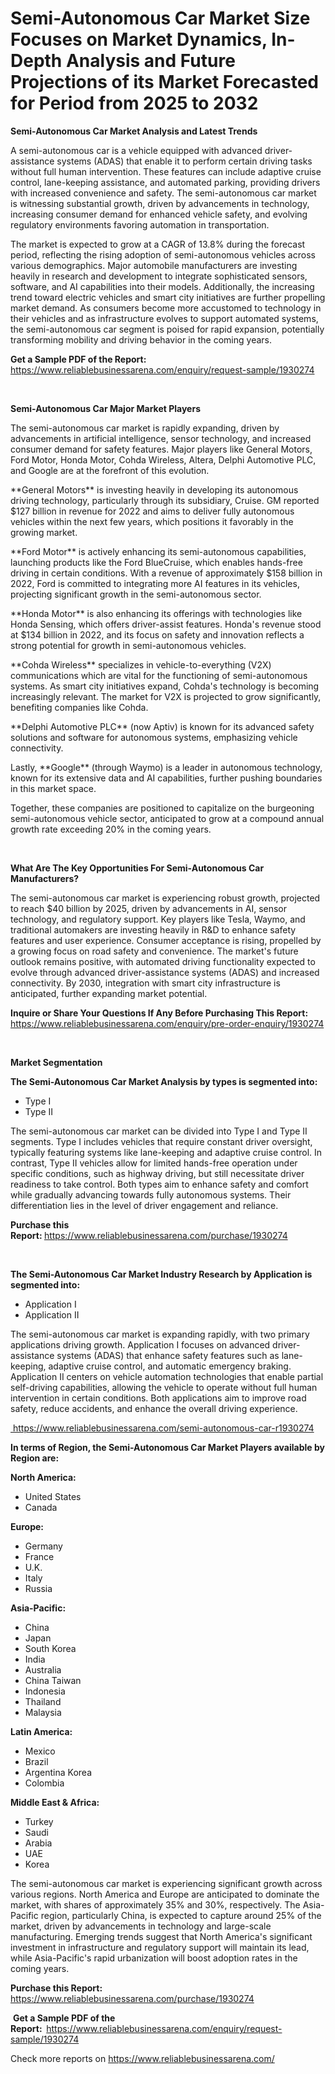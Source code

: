 <p><h1>Semi-Autonomous Car Market Size Focuses on Market Dynamics, In-Depth Analysis and Future Projections of its Market Forecasted for Period from 2025 to 2032</h1></p><p><strong>Semi-Autonomous Car Market Analysis and Latest Trends</strong></p>
<p><p>A semi-autonomous car is a vehicle equipped with advanced driver-assistance systems (ADAS) that enable it to perform certain driving tasks without full human intervention. These features can include adaptive cruise control, lane-keeping assistance, and automated parking, providing drivers with increased convenience and safety. The semi-autonomous car market is witnessing substantial growth, driven by advancements in technology, increasing consumer demand for enhanced vehicle safety, and evolving regulatory environments favoring automation in transportation.</p><p>The market is expected to grow at a CAGR of 13.8% during the forecast period, reflecting the rising adoption of semi-autonomous vehicles across various demographics. Major automobile manufacturers are investing heavily in research and development to integrate sophisticated sensors, software, and AI capabilities into their models. Additionally, the increasing trend toward electric vehicles and smart city initiatives are further propelling market demand. As consumers become more accustomed to technology in their vehicles and as infrastructure evolves to support automated systems, the semi-autonomous car segment is poised for rapid expansion, potentially transforming mobility and driving behavior in the coming years.</p></p>
<p><strong>Get a Sample PDF of the Report:&nbsp;</strong> <a href="https://www.reliablebusinessarena.com/enquiry/request-sample/1930274?utm_campaign=3292&utm_medium=2&utm_source=Github&utm_content=ia&utm_term=29032025&utm_id=semi-autonomous-car">https://www.reliablebusinessarena.com/enquiry/request-sample/1930274</a></p>
<p>&nbsp;</p>
<p><strong>Semi-Autonomous Car Major Market Players</strong></p>
<p><p>The semi-autonomous car market is rapidly expanding, driven by advancements in artificial intelligence, sensor technology, and increased consumer demand for safety features. Major players like General Motors, Ford Motor, Honda Motor, Cohda Wireless, Altera, Delphi Automotive PLC, and Google are at the forefront of this evolution.</p><p>**General Motors** is investing heavily in developing its autonomous driving technology, particularly through its subsidiary, Cruise. GM reported $127 billion in revenue for 2022 and aims to deliver fully autonomous vehicles within the next few years, which positions it favorably in the growing market.</p><p>**Ford Motor** is actively enhancing its semi-autonomous capabilities, launching products like the Ford BlueCruise, which enables hands-free driving in certain conditions. With a revenue of approximately $158 billion in 2022, Ford is committed to integrating more AI features in its vehicles, projecting significant growth in the semi-autonomous sector.</p><p>**Honda Motor** is also enhancing its offerings with technologies like Honda Sensing, which offers driver-assist features. Honda's revenue stood at $134 billion in 2022, and its focus on safety and innovation reflects a strong potential for growth in semi-autonomous vehicles.</p><p>**Cohda Wireless** specializes in vehicle-to-everything (V2X) communications which are vital for the functioning of semi-autonomous systems. As smart city initiatives expand, Cohda's technology is becoming increasingly relevant. The market for V2X is projected to grow significantly, benefiting companies like Cohda.</p><p>**Delphi Automotive PLC** (now Aptiv) is known for its advanced safety solutions and software for autonomous systems, emphasizing vehicle connectivity. </p><p>Lastly, **Google** (through Waymo) is a leader in autonomous technology, known for its extensive data and AI capabilities, further pushing boundaries in this market space.</p><p>Together, these companies are positioned to capitalize on the burgeoning semi-autonomous vehicle sector, anticipated to grow at a compound annual growth rate exceeding 20% in the coming years.</p></p>
<p>&nbsp;</p>
<p><strong>What Are The Key Opportunities For Semi-Autonomous Car Manufacturers?</strong></p>
<p><p>The semi-autonomous car market is experiencing robust growth, projected to reach $40 billion by 2025, driven by advancements in AI, sensor technology, and regulatory support. Key players like Tesla, Waymo, and traditional automakers are investing heavily in R&D to enhance safety features and user experience. Consumer acceptance is rising, propelled by a growing focus on road safety and convenience. The market's future outlook remains positive, with automated driving functionality expected to evolve through advanced driver-assistance systems (ADAS) and increased connectivity. By 2030, integration with smart city infrastructure is anticipated, further expanding market potential.</p></p>
<p><strong>Inquire or Share Your Questions If Any Before Purchasing This Report:</strong> <a href="https://www.reliablebusinessarena.com/enquiry/pre-order-enquiry/1930274?utm_campaign=3292&utm_medium=2&utm_source=Github&utm_content=ia&utm_term=29032025&utm_id=semi-autonomous-car">https://www.reliablebusinessarena.com/enquiry/pre-order-enquiry/1930274</a></p>
<p>&nbsp;</p>
<p><strong>Market Segmentation</strong></p>
<p><strong>The Semi-Autonomous Car Market Analysis by types is segmented into:</strong></p>
<p><ul><li>Type I</li><li>Type II</li></ul></p>
<p><p>The semi-autonomous car market can be divided into Type I and Type II segments. Type I includes vehicles that require constant driver oversight, typically featuring systems like lane-keeping and adaptive cruise control. In contrast, Type II vehicles allow for limited hands-free operation under specific conditions, such as highway driving, but still necessitate driver readiness to take control. Both types aim to enhance safety and comfort while gradually advancing towards fully autonomous systems. Their differentiation lies in the level of driver engagement and reliance.</p></p>
<p><strong>Purchase this Report:&nbsp;</strong><a href="https://www.reliablebusinessarena.com/purchase/1930274?utm_campaign=3292&utm_medium=2&utm_source=Github&utm_content=ia&utm_term=29032025&utm_id=semi-autonomous-car">https://www.reliablebusinessarena.com/purchase/1930274</a></p>
<p>&nbsp;</p>
<p><strong>The Semi-Autonomous Car Market Industry Research by Application is segmented into:</strong></p>
<p><ul><li>Application I</li><li>Application II</li></ul></p>
<p><p>The semi-autonomous car market is expanding rapidly, with two primary applications driving growth. Application I focuses on advanced driver-assistance systems (ADAS) that enhance safety features such as lane-keeping, adaptive cruise control, and automatic emergency braking. Application II centers on vehicle automation technologies that enable partial self-driving capabilities, allowing the vehicle to operate without full human intervention in certain conditions. Both applications aim to improve road safety, reduce accidents, and enhance the overall driving experience.</p></p>
<p><a href="https://www.reliablebusinessarena.com/semi-autonomous-car-r1930274?utm_campaign=3292&utm_medium=2&utm_source=Github&utm_content=ia&utm_term=29032025&utm_id=semi-autonomous-car">&nbsp;https://www.reliablebusinessarena.com/semi-autonomous-car-r1930274</a></p>
<p><strong>In terms of Region, the Semi-Autonomous Car Market Players available by Region are:</strong></p>
<p>
    <p> <strong> North America: </strong>
        <ul>
            <li>United States</li>
            <li>Canada</li>
        </ul>
        </p> 
    <p> <strong> Europe: </strong>
        <ul>
            <li>Germany</li>
            <li>France</li>
            <li>U.K.</li>
            <li>Italy</li>
            <li>Russia</li>
        </ul>
        </p> 
    <p> <strong> Asia-Pacific: </strong>
        <ul>
            <li>China</li>
            <li>Japan</li>
            <li>South Korea</li>
            <li>India</li>
            <li>Australia</li>
            <li>China Taiwan</li>
            <li>Indonesia</li>
            <li>Thailand</li>
            <li>Malaysia</li>
        </ul>
        </p> 
    <p> <strong> Latin America: </strong>
        <ul>
            <li>Mexico</li>
            <li>Brazil</li>
            <li>Argentina Korea</li>
            <li>Colombia</li>
        </ul>
        </p> 
    <p> <strong> Middle East & Africa: </strong>
        <ul>
            <li>Turkey</li>
            <li>Saudi</li>
            <li>Arabia</li>
            <li>UAE</li>
            <li>Korea</li>
        </ul>
    </p>
    </p>
<p><p>The semi-autonomous car market is experiencing significant growth across various regions. North America and Europe are anticipated to dominate the market, with shares of approximately 35% and 30%, respectively. The Asia-Pacific region, particularly China, is expected to capture around 25% of the market, driven by advancements in technology and large-scale manufacturing. Emerging trends suggest that North America's significant investment in infrastructure and regulatory support will maintain its lead, while Asia-Pacific's rapid urbanization will boost adoption rates in the coming years.</p></p>
<p><strong>Purchase this Report: </strong><a href="https://www.reliablebusinessarena.com/purchase/1930274?utm_campaign=3292&utm_medium=2&utm_source=Github&utm_content=ia&utm_term=29032025&utm_id=semi-autonomous-car">https://www.reliablebusinessarena.com/purchase/1930274</a></p>
<p>&nbsp;<strong>Get a Sample PDF of the Report:&nbsp;&nbsp;</strong><a href="https://www.reliablebusinessarena.com/enquiry/request-sample/1930274?utm_campaign=3292&utm_medium=2&utm_source=Github&utm_content=ia&utm_term=29032025&utm_id=semi-autonomous-car">https://www.reliablebusinessarena.com/enquiry/request-sample/1930274</a></p>
<p><strong></strong></p>
<p>Check more reports on <a href="https://www.reliablebusinessarena.com/?utm_campaign=3292&utm_medium=2&utm_source=Github&utm_content=ia&utm_term=29032025&utm_id=semi-autonomous-car">https://www.reliablebusinessarena.com/</a></p>